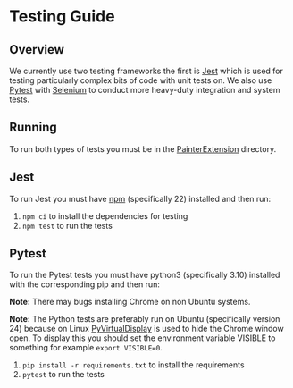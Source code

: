 # Testing Guide

## Overview

We currently use two testing frameworks the first is [Jest](https://jestjs.io/) which is used for testing particularly complex bits of code with unit tests on. We also use [Pytest](https://pypi.org/project/pytest/) with [Selenium](https://www.selenium.dev/) to conduct more heavy-duty integration and system tests.

## Running

To run both types of tests you must be in the [PainterExtension](PainterExtension/) directory.

## Jest

To run Jest you must have [npm](https://www.npmjs.com/) (specifically 22) installed and then run:

1. ```npm ci``` to install the dependencies for testing
2. ```npm test``` to run the tests

## Pytest

To run the Pytest tests you must have python3 (specifically 3.10) installed with the corresponding pip and then run:

**Note:** There may bugs installing Chrome on non Ubuntu systems.

**Note:** The Python tests are preferably run on Ubuntu (specifically version 24) because on Linux [PyVirtualDisplay](https://github.com/ponty/PyVirtualDisplay) is used to hide the Chrome window open. To display this you should set the environment variable VISIBLE to something for example ```export VISIBLE=0```.

1. ```pip install -r requirements.txt``` to install the requirements
2. ```pytest``` to run the tests
